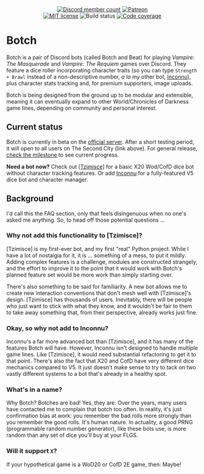 <p align="center">
	<a href="https://discord.gg/QHnCdSPeEE" title="Join the Inconnu server"><img src="https://img.shields.io/discord/935219170176532580?color=5765F2&label=discord&logo=discord&logoColor=white" alt="Discord member count" /></a>
	<a href="https://www.patreon.com/tiltowait" title="Support me on Patreon!"><img src="https://img.shields.io/endpoint.svg?url=https%3A%2F%2Fshieldsio-patreon.vercel.app%2Fapi%3Fusername%3Dtiltowait%26type%3Dpatrons&style=flat" alt="Patreon" /></a>
	<br>
	<a href="https://github.com/tiltowait/botch/blob/master/LICENSE" title="License"><img src="https://img.shields.io/github/license/tiltowait/botch" alt="MIT license" /></a>
	<img src="https://img.shields.io/github/actions/workflow/status/tiltowait/botch/ci.yml" alt="Build status">
	<a href="https://app.codecov.io/gh/tiltowait/botch", title="Code coverage report"><img src="https://img.shields.io/codecov/c/github/tiltowait/botch" alt="Code coverage"></a>
</p>

# Botch

Botch is a pair of Discord bots (called Botch and Beat) for playing *Vampire: The Masquerade* and *Vampire: The Requiem* games over Discord. They feature a dice roller incorporating character traits (so you can type `Strength + Brawl` instead of a non-descriptive number, *a la* my other bot, [Inconnu](https://github.com/tiltowait/inconnu)), plus character stats tracking and, for premium supporters, image uploads.

Botch is being designed from the ground up to be modular and extensible, meaning it can eventually expand to other World/Chronicles of Darkness game lines, depending on community and personal interest.

## Current status

Botch is currently in beta on the [official server](https://discord.gg/QHnCdSPeEE). After a short testing period, it will open to all users on The Second City (link above). For general release, [check the milestone](https://github.com/tiltowait/botch/milestone/2) to see current progress.

**Need a bot now?** Check out [[Tzimisce]](https://tzimisce.app) for a basic X20 Wod/CofD dice bot without character tracking features. Or add [Inconnu](https://inconnu.app) for a fully-featured V5 dice bot and character manager.

## Background

I'd call this the FAQ section, only that feels disingenuous when no one's asked me anything. So, to head off those potential questions ...

### Why not add this functionality to [Tzimisce]?

[Tzimisce] is my first-ever bot, and my first "real" Python project. While I have a lot of nostalgia for it, it is ... something of a mess, to put it mildly. Adding complex features is a challenge, modules are constructed strangely, and the effort to improve it to the point that it would work with Botch's planned feature set would be more work than simply starting over.

There's also something to be said for familiarity. A new bot allows me to create new interaction conventions that don't mesh well with [Tzimisce]'s design. [Tzimisce] has thousands of users. Inevitably, there will be people who just want to stick with what they know, and it wouldn't be fair to them to take away something that, from their perspective, already works just fine.

### Okay, so why not add to Inconnu?

Inconnu's a far more advanced bot than [Tzimisce], and it has many of the features Botch will have. However, Inconnu isn't designed to handle multiple game lines. Like [Tzimisce], it would need substantial refactoring to get it to that point. There's also the fact that X20 and CofD have very different dice mechanics compared to V5. It just doesn't make sense to try to tack on two vastly different systems to a bot that's already in a healthy spot.

### What's in a name?

Why Botch? Botches are bad! Yes, they are. Over the years, many users have contacted me to complain that botch too often. In reality, it's just confirmation bias at work: you remember the bad rolls more strongly than you remember the good rolls. It's human nature. In actuality, a good PRNG (programmable random number generator), like these bots use, is more random than any set of dice you'll buy at your FLGS.

### Will it support `X`?

If your hypothetical game is a WoD20 or CofD 2E game, then: Maybe!
